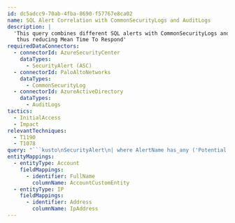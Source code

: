 ```yaml
---
id: dc5adcc9-70ab-4fba-8690-f57767e8ca02
name: SQL Alert Correlation with CommonSecurityLogs and AuditLogs
description: |
  'This query combines different SQL alerts with CommonSecurityLogs and AuditLogs helping analysts /investigate any possible SQL related attacks faster
   thus reducing Mean Time To Respond'
requiredDataConnectors:
  - connectorId: AzureSecurityCenter
    dataTypes:
      - SecurityAlert (ASC)
  - connectorId: PaloAltoNetworks
    dataTypes:
      - CommonSecurityLog
  - connectorId: AzureActiveDirectory
    dataTypes:
      - AuditLogs
tactics:
  - InitialAccess
  - Impact
relevantTechniques:
  - T1190
  - T1078
query: "```kusto\nSecurityAlert\n| where AlertName has_any ('Potential SQL Injection', 'A possible vulnerability to SQL Injection')\n| extend EntitiesDynamicArray = parse_json(Entities)\n| mv-expand EntitiesDynamicArray\n| extend EntityType = tostring(parse_json(EntitiesDynamicArray).Type), EntityAddress = tostring(EntitiesDynamicArray.Address)\n| extend IpAddress = iif(EntityType == 'ip', EntityAddress, '')\n| where isnotempty(IpAddress) \n| join kind=inner (\nCommonSecurityLog \n| where DeviceVendor =~ \"Palo Alto Networks\" and Activity =~ \"TRAFFIC\" and DeviceAction != \"deny\"\n| summarize count() by DeviceName, SourceIP, DestinationIP, DestinationPort, Protocol, SourcePort\n)\non $left.IpAddress == $right.SourceIP\n| join kind=inner (\nAuditLogs\n| where LoggedByService =~ \"Core Directory\"\n| where Category =~ \"RoleManagement\"\n| extend IpAddress = case(\nisnotempty(tostring(parse_json(tostring(InitiatedBy.user)).ipAddress)) and tostring(parse_json(tostring(InitiatedBy.user)).ipAddress) != 'null', tostring(parse_json(tostring(InitiatedBy.user)).ipAddress), \nisnotempty(tostring(parse_json(tostring(InitiatedBy.app)).ipAddress)) and tostring(parse_json(tostring(InitiatedBy.app)).ipAddress) != 'null', tostring(parse_json(tostring(InitiatedBy.app)).ipAddress),'Not Available')\n| extend InitiatedBy = iff(isnotempty(tostring(parse_json(tostring(InitiatedBy.user)).userPrincipalName)), \ntostring(parse_json(tostring(InitiatedBy.user)).userPrincipalName), tostring(parse_json(tostring(InitiatedBy.app)).displayName)), UserRoles = tostring(parse_json(tostring(InitiatedBy.user)).ipAddress)\n| extend TargetResourceName = tolower(tostring(TargetResources.[0].displayName))  \n) on IpAddress\n| summarize count () by TimeGenerated,IpAddress,UserRoles,SourcePort,DestinationPort,AccountCustomEntity=InitiatedBy\n```"
entityMappings:
  - entityType: Account
    fieldMappings:
      - identifier: FullName
        columnName: AccountCustomEntity
  - entityType: IP
    fieldMappings:
      - identifier: Address
        columnName: IpAddress
---
```



